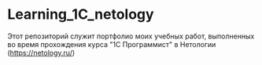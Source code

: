 # Learning_1C_netology
Этот репозиторий служит портфолио моих учебных работ, выполненных во время прохождения курса "1С Программист" в Нетологии (https://netology.ru/)

